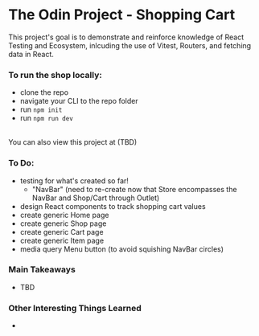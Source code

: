 # The Odin Project - Shopping Cart
This project's goal is to demonstrate and reinforce knowledge of React Testing and Ecosystem, inlcuding the use of Vitest, Routers, and fetching data in React.

### To run the shop locally:
- clone the repo
- navigate your CLI to the repo folder
- run ```npm init```
- run ```npm run dev```
<br>
You can also view this project at (TBD)

### To Do: 
- testing for what's created so far!
  - "NavBar" (need to re-create now that Store encompasses the NavBar and Shop/Cart through Outlet)
- design React components to track shopping cart values
- create generic Home page
- create generic Shop page
- create generic Cart page
- create generic Item page
- media query Menu button (to avoid squishing NavBar circles)

### Main Takeaways
- TBD

### Other Interesting Things Learned
- 